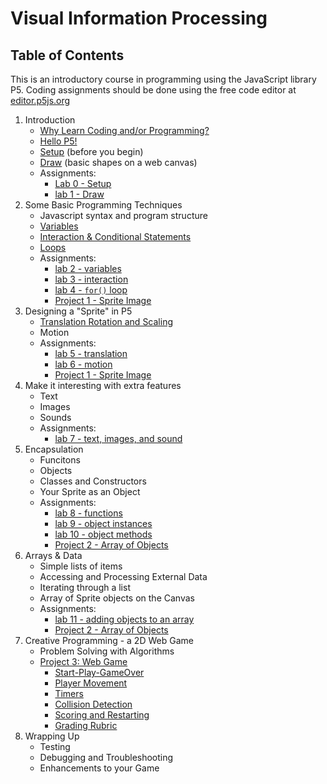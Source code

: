 <link href="markdown.css" rel="stylesheet"></link> 

# Visual Information Processing
## Table of Contents

This is an introductory course in programming using the JavaScript library P5. Coding assignments should be done using the free code editor at <a href="https://editor.p5js.org" target="_blank">editor.p5js.org</a>

1. Introduction
    * [Why Learn Coding and/or Programming?](lessons/part_1/why.html)
    * [Hello P5!](lessons/part_1/hello_p5.html)
    * [Setup](lessons/part_1/setup.html) (before you begin)
    * [Draw](lessons/part_1/draw.html) (basic shapes on a web canvas)
    * Assignments:
        * [Lab 0 - Setup](labs/lab_0.html)
        * [lab 1 - Draw](labs/lab_1.html)
2. Some Basic Programming Techniques
    * Javascript syntax and program structure
    * [Variables](lessons/part_2/variables.html)
    * [Interaction & Conditional Statements](lessons/part_2/conditionals.html) 
    * [Loops](lessons/part_2/loops.html)
    * Assignments:
        * [lab 2 - variables](labs/lab_2.html)
        * [lab 3 - interaction](labs/lab_3.html)
        * [lab 4 - `for()` loop](labs/lab_4.html)
        * [Project 1 - Sprite Image](projects/project_1.html)
3. Designing a "Sprite" in P5
    * [Translation Rotation and Scaling](lessons/part_3/translation.html)
    * Motion
    * Assignments:
        * [lab 5 - translation](labs/lab_5.html)
        * [lab 6 - motion](labs/lab_6.html)
        * [Project 1 - Sprite Image](projects/project_1.html)
4. Make it interesting with extra features
    * Text
    * Images
    * Sounds
    * Assignments:
        * [lab 7 - text, images, and sound](labs/lab_7.html)
5. Encapsulation
    * Funcitons
    * Objects
    * Classes and Constructors
    * Your Sprite as an Object
    * Assignments:
        * [lab 8 - functions](labs/lab_8.html)
        * [lab 9 - object instances](labs/lab_9.html)
        * [lab 10 - object methods](labs/lab_10.html)
        * [Project 2 - Array of Objects](projects/project_2.html)
6. Arrays & Data
    * Simple lists of items
    * Accessing and Processing External Data
    * Iterating through a list
    * Array of Sprite objects on the Canvas
    * Assignments:
        * [lab 11 - adding objects to an array](labs/lab_11.html)
        * [Project 2 - Array of Objects](projects/project_2.html)
7. Creative Programming - a 2D Web Game
    * Problem Solving with Algorithms
    * [Project 3: Web Game](projects/project_3.html)
        * [Start-Play-GameOver](projects/project_3.1.html)
        * [Player Movement](projects/project_3.2.html)
        * [Timers](projects/project_3.3.html)
        * [Collision Detection](projects/project_3.4.html)
        * [Scoring and Restarting](projects/project_3.5.html)
        * [Grading Rubric](projects/project_3_rubric.html)
8. Wrapping Up
    * Testing
    * Debugging and Troubleshooting
    * Enhancements to your Game